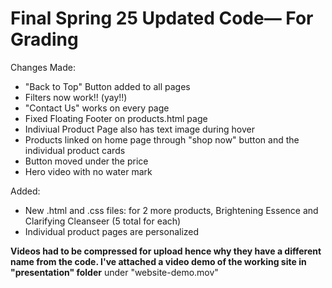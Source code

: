 # Final Spring 25 Updated Code— For Grading
Changes Made:
- "Back to Top" Button added to all pages
- Filters now work!! (yay!!)
- "Contact Us" works on every page
- Fixed Floating Footer on products.html page
- Indiviual Product Page also has text image during hover
- Products linked on home page through "shop now" button and the individual product cards
- Button moved under the price
- Hero video with no water mark


Added:
- New .html and .css files: for 2 more products, Brightening Essence  and Clarifying Cleanseer (5 total for each)
- Individual product pages are personalized

**Videos had to be compressed for upload hence why they have a different name from the code. I've attached a video demo of the working site in "presentation" folder** under "website-demo.mov"
